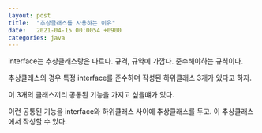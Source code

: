```yaml
---
layout: post
title:  "추상클래스를 사용하는 이유"
date:   2021-04-15 00:0054 +0900
categories: java
---
```


interface는 추상클래스랑은 다르다. 규격, 규약에 가깝다. 준수해야하는 규칙이다.

추상클래스의 경우 특정 interface를 준수하며 작성된 하위클래스 3개가 있다고 하자.

이 3개의 클래스끼리 공통된 기능을 가지고 싶을떄가 있다.

이런 공통된 기능을 interface와 하위클래스 사이에 추상클래스를 두고. 이 추상클래스에서 작성할 수 있다.